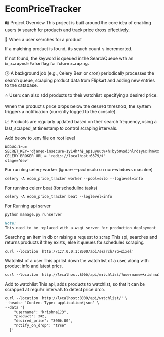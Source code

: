 # EcomPriceTracker

🛍️ Project Overview
This project is built around the core idea of enabling users to search for products and track price drops effectively.

🔎 When a user searches for a product:

If a matching product is found, its search count is incremented.

If not found, the keyword is queued in the SearchQueue with an is_scraped=False flag for future scraping.

🕒 A background job (e.g., Celery Beat or cron) periodically processes the search queue, scraping product data from Flipkart and adding new entries to the database.

⭐ Users can also add products to their watchlist, specifying a desired price.

When the product's price drops below the desired threshold, the system triggers a notification (currently logged to the console).

📈 Products are regularly updated based on their search frequency, using a last_scraped_at timestamp to control scraping intervals.


Add below to .env file on root level
```dtd
DEBUG=True
SECRET_KEY='django-insecure-1y14h*h$_ap1uyuut%+h!byb0v$d3hlrdsyac!hm@x$4_zksj9'
CELERY_BROKER_URL = 'redis://localhost:6379/0'
stage='dev'
```

For running celery worker (ignore --pool=solo on non-windows machine)
```commandline
celery -A ecom_price_tracker worker --pool=solo --loglevel=info
```

For running celery beat (for scheduling tasks)
```commandline
celery -A ecom_price_tracker beat --loglevel=info
```

For Running api server

```commandline
python manage.py runserver
```

```markdown
Note:
This need to be replaced with a wsgi server for production deployment

```

Searching an item in db or raising a request to scrap
This api, searches and returns products if they exists, else it queues for scheduled scraping.

```markdown
curl --location 'http://127.0.0.1:8000/api/search/?q=pixel'
```

Watchlist of a user
This api list down the watch list of a user, along with product info and latest price.
```markdown
curl --location 'http://localhost:8000/api/watchlist/?username=krishna123'
```

Add to watchlist
This api, adds products to watchlist, so that it can be scrapped at regular intervals to detect price drop.

```markdown
curl --location 'http://localhost:8000/api/watchlist/' \
--header 'Content-Type: application/json' \
--data '{
    "username": "krishna123",
    "product": 382,
    "desired_price": "3000.00",
    "notify_on_drop": "true"
  }'
```
